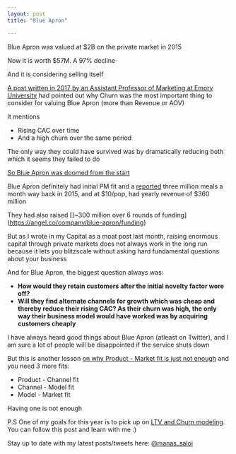 ```yaml
---
layout: post
title: "Blue Apron"

---
```


Blue Apron was valued at $2B on the private market in 2015

Now it is worth $57M. A 97% decline

And it is considering selling itself

[A post written in 2017 by an Assistant Professor of Marketing at Emory University](https://www.linkedin.com/pulse/blue-aprons-ipo-filing-implies-troubling-customer-daniel-mccarthy/) had pointed out why Churn was the most important thing to consider for valuing Blue Apron (more than Revenue or AOV)

It mentions
- Rising CAC over time
- And a high churn over the same period

The only way they could have survived was by dramatically reducing both which it seems they failed to do

[So Blue Apron was doomed from the start](https://twitter.com/adam_keesling/status/1176992941488738304)

Blue Apron definitely had initial PM fit and a [reported](https://techcrunch.com/2015/06/09/blue-apron-cooks-up-135-million-in-series-d-funding/) three million meals a month way back in 2015, and at $10/pop, had yearly revenue of $360 million

They had also raised []~300 million over 6 rounds of funding](https://angel.co/company/blue-apron/funding)

But as I wrote in my Capital as a moat post last month, raising enormous capital through private markets does not always work in the long run because it lets you blitzscale without asking hard fundamental questions about your business

And for Blue Apron, the biggest question always was:
- **How would they retain customers after the initial novelty factor wore off?**
- **Will they find alternate channels for growth which was cheap and thereby reduce their rising CAC? As their churn was high, the only way their business model would have worked was by acquiring customers cheaply**

I have always heard good things about Blue Apron (atleast on Twitter), and I am sure a lot of people will be disappointed if the service shuts down

But this is another lesson [on why Product - Market fit is just not enough](https://manassaloi.com/2019/11/02/product-business-market-fit.html) and you need 3 more fits:
- Product - Channel fit
- Channel - Model fit
- Model - Market fit

Having one is not enough

P.S One of my goals for this year is to pick up on [LTV and Churn modeling](https://manassaloi.com/2020/01/14/so-you-want-to-understand-ltv-churn.html). You can follow this post and learn with me :)

Stay up to date with my latest posts/tweets here: [@manas_saloi](http://twitter.com/manas_saloi)
